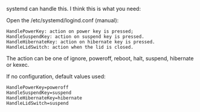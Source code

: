 

systemd can handle this. I think this is what you need:

Open the /etc/systemd/logind.conf (manual):

    HandlePowerKey: action on power key is pressed;
    HandleSuspendKey: action on suspend key is pressed.
    HandleHibernateKey: action on hibernate key is pressed.
    HandleLidSwitch: action when the lid is closed.

The action can be one of ignore, poweroff, reboot, halt, suspend, hibernate or kexec.

If no configuration, default values used:

    HandlePowerKey=poweroff
    HandleSuspendKey=suspend
    HandleHibernateKey=hibernate
    HandleLidSwitch=suspend

